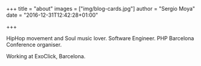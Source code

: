 +++
title = "about"
images = ["img/blog-cards.jpg"]
author = "Sergio Moya"
date = "2016-12-31T12:42:28+01:00"

+++

HipHop movement and Soul music lover. Software Engineer. PHP Barcelona Conference organiser.

Working at ExoClick, Barcelona.
